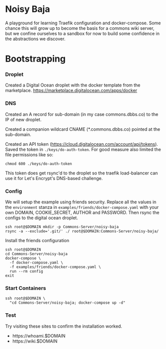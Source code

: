 # Noisy Baja

A playground for learning Traefik configuration and docker-compose.
Some chance this will grow up to become the basis for a commons wiki
server, but we confine ourselves to a sandbox for now to build some
confidence in the abstractions we discover.

# Bootstrapping

### Droplet

Created a Digital Ocean droplet with the docker template from the
marketplace.  https://marketplace.digitalocean.com/apps/docker

### DNS
Created an A record for sub-domain (in my case commons.dbbs.co) to the
IP of new droplet.

Created a companion wildcard CNAME (*.commons.dbbs.co) pointed at the
sub-domain.

Created an API token
(https://cloud.digitalocean.com/account/api/tokens).  Saved the token
in `./keys/do-auth-token`. For good measure also limited the file
permissions like so:

    chmod 600 ./keys/do-auth-token

This token does get rsync'd to the droplet so the traefik
load-balancer can use it for Let's Encrypt's DNS-based challenge.

### Config

We will setup the example using friends security. Replace all the
values in the `environment` stanza in
`examples/friends/docker-compose.yaml` with your own DOMAIN,
COOKIE_SECRET, AUTHOR and PASSWORD. Then rsync the configs to the
digital ocean droplet.

    ssh root@$DOMAIN mkdir -p Commons-Server/noisy-baja
    rsync -a --exclude='.git/' ./ root@$DOMAIN:Commons-Server/noisy-baja/

Install the friends configuration

    ssh root@$DOMAIN
    cd Commons-Server/noisy-baja
    docker-compose \
      -f docker-compose.yaml \
      -f examples/friends/docker-compose.yaml \
      run --rm config
    exit

### Start Containers

    ssh root@$DOMAIN \
      "cd Commons-Server/noisy-baja; docker-compose up -d"

### Test

Try visiting these sites to confirm the installation worked.

* https://whoami.$DOMAIN
* https://wiki.$DOMAIN
